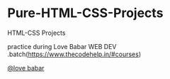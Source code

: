 # Pure-HTML-CSS-Projects
HTML-CSS Projects

practice during Love Babar WEB DEV .batch(https://www.thecodehelp.in/#courses) 


[@love babar](https://github.com/loveBabbar)

